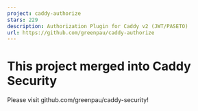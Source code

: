 ```yaml
---
project: caddy-authorize
stars: 229
description: Authorization Plugin for Caddy v2 (JWT/PASETO)
url: https://github.com/greenpau/caddy-authorize
---
```


This project merged into Caddy Security
=======================================

Please visit github.com/greenpau/caddy-security!
